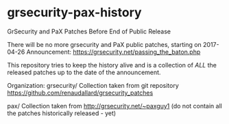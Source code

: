 # grsecurity-pax-history
GrSecurity and PaX Patches Before End of Public Release

There will be no more grsecurity and PaX public patches, starting on 2017-04-26 
Announcement:  https://grsecurity.net/passing_the_baton.php 

This repository tries to keep the history alive and is a collection of *ALL* the released
patches up to the date of the announcement.

Organization:
  grsecurity/
    Collection taken from git repository https://github.com/renaudallard/grsecurity_patches

  pax/ 
    Collection taken from http://grsecurity.net/~paxguy1 (do not contain all the patches historically released - yet)
